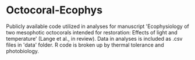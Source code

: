 # Octocoral-Ecophys
Publicly available code utilized in analyses for manuscript 'Ecophysiology of two mesophotic octocorals intended for restoration: Effects of light and temperature' (Lange et al., in review). Data in analyses is included as .csv files in 'data' folder. R code is broken up by thermal tolerance and photobiology.
